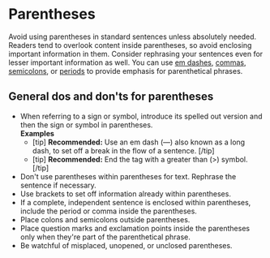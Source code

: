 # Parentheses

Avoid using parentheses in standard sentences unless absolutely needed. Readers tend to overlook content inside parentheses, so avoid enclosing important information in them. Consider rephrasing your sentences even for lesser important information as well. You can use [em dashes](https://make.wordpress.org/docs/style-guide/punctuation/dashes/#em-dashes), [commas](https://make.wordpress.org/docs/style-guide/punctuation/commas/), [semicolons](https://make.wordpress.org/docs/style-guide/punctuation/semicolons/), or [periods](https://make.wordpress.org/docs/style-guide/punctuation/periods/) to provide emphasis for parenthetical phrases.

## General dos and don'ts for parentheses

- When referring to a sign or symbol, introduce its spelled out version and then the sign or symbol in parentheses.  
  **Examples**  
  - [tip] **Recommended:** Use an em dash (—) also known as a long dash, to set off a break in the flow of a sentence. [/tip]  
  - [tip] **Recommended:** End the tag with a greater than (>) symbol. [/tip]  
- Don't use parentheses within parentheses for text. Rephrase the sentence if necessary.
- Use brackets to set off information already within parentheses.
- If a complete, independent sentence is enclosed within parentheses, include the period or comma inside the parentheses.
- Place colons and semicolons outside parentheses.
- Place question marks and exclamation points inside the parentheses only when they're part of the parenthetical phrase.
- Be watchful of misplaced, unopened, or unclosed parentheses.

